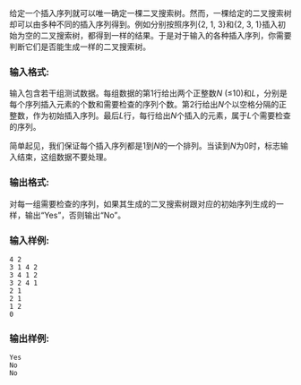 给定一个插入序列就可以唯一确定一棵二叉搜索树。然而，一棵给定的二叉搜索树却可以由多种不同的插入序列得到。例如分别按照序列{2, 1, 3}和{2, 3, 1}插入初始为空的二叉搜索树，都得到一样的结果。于是对于输入的各种插入序列，你需要判断它们是否能生成一样的二叉搜索树。

### 输入格式:

输入包含若干组测试数据。每组数据的第1行给出两个正整数*N* (≤10)和*L*，分别是每个序列插入元素的个数和需要检查的序列个数。第2行给出*N*个以空格分隔的正整数，作为初始插入序列。最后*L*行，每行给出*N*个插入的元素，属于*L*个需要检查的序列。

简单起见，我们保证每个插入序列都是1到*N*的一个排列。当读到*N*为0时，标志输入结束，这组数据不要处理。

### 输出格式:

对每一组需要检查的序列，如果其生成的二叉搜索树跟对应的初始序列生成的一样，输出“Yes”，否则输出“No”。

### 输入样例:

```in
4 2
3 1 4 2
3 4 1 2
3 2 4 1
2 1
2 1
1 2
0
```

### 输出样例:

```out
Yes
No
No
```

